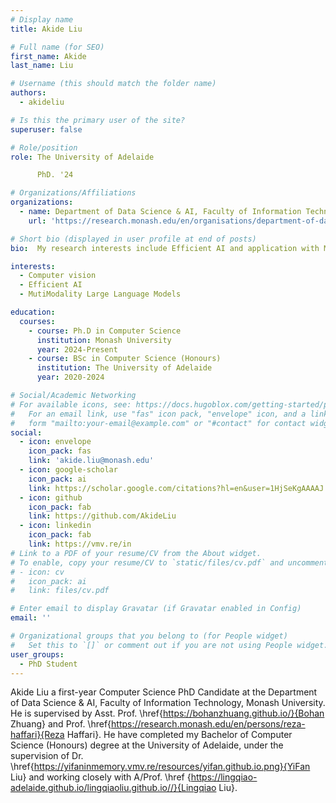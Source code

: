 ```yaml
---
# Display name
title: Akide Liu

# Full name (for SEO)
first_name: Akide
last_name: Liu

# Username (this should match the folder name)
authors:
  - akideliu

# Is this the primary user of the site?
superuser: false

# Role/position
role: The University of Adelaide

      PhD. '24

# Organizations/Affiliations
organizations:
  - name: Department of Data Science & AI, Faculty of Information Technology, Monash University
    url: 'https://research.monash.edu/en/organisations/department-of-data-science-ai'

# Short bio (displayed in user profile at end of posts)
bio:  My research interests include Efficient AI and application with MutiModality Large Language Models.

interests:
  - Computer vision
  - Efficient AI
  - MutiModality Large Language Models

education:
  courses:
    - course: Ph.D in Computer Science
      institution: Monash University
      year: 2024-Present
    - course: BSc in Computer Science (Honours)
      institution: The University of Adelaide
      year: 2020-2024

# Social/Academic Networking
# For available icons, see: https://docs.hugoblox.com/getting-started/page-builder/#icons
#   For an email link, use "fas" icon pack, "envelope" icon, and a link in the
#   form "mailto:your-email@example.com" or "#contact" for contact widget.
social:
  - icon: envelope
    icon_pack: fas
    link: 'akide.liu@monash.edu'
  - icon: google-scholar
    icon_pack: ai
    link: https://scholar.google.com/citations?hl=en&user=1HjSeKgAAAAJ
  - icon: github
    icon_pack: fab
    link: https://github.com/AkideLiu
  - icon: linkedin
    icon_pack: fab
    link: https://vmv.re/in
# Link to a PDF of your resume/CV from the About widget.
# To enable, copy your resume/CV to `static/files/cv.pdf` and uncomment the lines below.
# - icon: cv
#   icon_pack: ai
#   link: files/cv.pdf

# Enter email to display Gravatar (if Gravatar enabled in Config)
email: ''

# Organizational groups that you belong to (for People widget)
#   Set this to `[]` or comment out if you are not using People widget.
user_groups:
  - PhD Student
---
```


Akide Liu a first-year Computer Science PhD Candidate at the Department of Data Science \& AI, Faculty of Information Technology, Monash University. He is supervised by Asst. Prof. \href{https://bohanzhuang.github.io/}{Bohan Zhuang} and Prof. \href{https://research.monash.edu/en/persons/reza-haffari}{Reza Haffari}. He have completed my Bachelor of Computer Science (Honours) degree at the University of Adelaide, under the supervision of Dr. \href{https://yifaninmemory.vmv.re/resources/yifan.github.io.png}{YiFan Liu} and working closely with A/Prof. \href {https://lingqiao-adelaide.github.io/lingqiaoliu.github.io//}{Lingqiao Liu}. 
